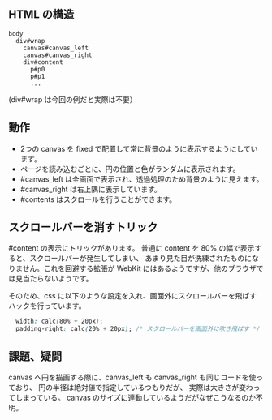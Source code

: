 ## HTML の構造
```
body
  div#wrap
    canvas#canvas_left
    canvas#canvas_right
    div#content
      p#p0
      p#p1
      ...
```

(div#wrap は今回の例だと実際は不要）

## 動作
* 2つの canvas を fixed で配置して常に背景のように表示するようにしています。
* ページを読み込むごとに、円の位置と色がランダムに表示されます。
* #canvas_left は全画面で表示され、透過処理のため背景のように見えます。
* #canvas_right は右上隅に表示しています。
* #contents はスクロールを行うことができます。

## スクロールバーを消すトリック
 #content の表示にトリックがあります。
普通に content を 80% の幅で表示すると、スクロールバーが発生してしまい、
あまり見た目が洗練されたものになりません。これを回避する拡張が
WebKit にはあるようですが、他のブラウザでは見当たらないようです。

そのため、css に以下のような設定を入れ、画面外にスクロールバーを飛ばす
ハックを行っています。

```css
  width: calc(80% + 20px);
  padding-right: calc(20% + 20px); /* スクロールバーを画面外に吹き飛ばす */
```

## 課題、疑問
canvas へ円を描画する際に、canvas_left も canvas_right も同じコードを使っており、
円の半径は絶対値で指定しているつもりだが、
実際は大きさが変わってしまっている。
canvas のサイズに連動しているようだがなぜこうなるのか不明。



